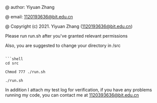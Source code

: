 @ author: Yiyuan Zhang

@ email: 1120193636@bit.edu.cn

@ Copyright (c) 2021. Yiyuan Zhang (1120193636@bit.edu.cn)



Please run run.sh after you've  granted relevant permissions

Also, you are suggested to change your directory in /src


```

```shell
cd src
```

```shell
Chmod 777 ./run.sh
```

```shell
./run.sh
```



In addition I attach my test log for verification, if you have any  problems running my code, you can contact me at 1120393636@bit.edu.cn
